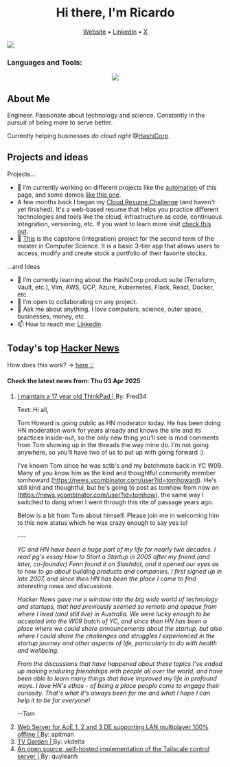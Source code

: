 
<!-- This is an HTML comment in your markdown file -->

<h1 align="center">Hi there, I'm Ricardo</h1>
<p align="center">
  <a href="ricardorompar.com">Website</a> •
  <a href="https://www.linkedin.com/in/ricardo-romero-paredes/">LinkedIn</a> •
  <a href="https://twitter.com/ricardorompar">X</a>
</p>
<img src="https://badges.pufler.dev/visits/{ricardorompar}/{ricardorompar}"/>

<h3 align="left">Languages and Tools:</h3>
<p align="center">
  <a href="https://skillicons.dev">
    <img src="https://skillicons.dev/icons?i=terraform,aws,gcp,azure,git,python,kubernetes,react,js,docker,ubuntu" />
  </a>
</p>

<h2>About Me</h2>
Engineer. Passionate about technology and science. Constantly in the pursuit of being more to serve better.

Currently helping businesses <i>do cloud right</i> @<a href="https://github.com/hashicorp">HashiCorp</a>.

<h2>Projects and ideas</h2>
Projects...
<ul>
  <li>🔭 I’m currently working on different projects like the <a href="https://github.com/ricardorompar/ricardorompar/blob/main/automate.py">automation</a> of this page, and some demos <a href="https://github.com/ricardorompar/boundary-ansible-demo">like this one</a>.
  </li>

  <li >A few months back I began my <a href="https://github.com/ricardorompar/cloudResumeChallenge">Cloud Resume Challenge</a> (and haven't yet finished). It's a web-based resume that helps you practice different technologies and tools like the cloud, infrastructure as code, continuous integration, versioning, etc. If you want to learn more visit <a href="https://cloudresumechallenge.dev/docs/the-challenge/aws/">check this out</a>.
  </li>

  <li>🔭 <a href="https://github.com/ricardorompar/capstoneT2">This</a> is the capstone (integration) project for the second term of the master in Computer Science. It is a basic 3-tier app that allows users to access, modify and create stock a portfolio of their favorite stocks.
  </li>
</ul>
...and Ideas
<ul>
  <li>🌱 I’m currently learning about the HashiCorp product suite (Terraform, Vault, etc.), Vim, AWS, GCP, Azure, Kubernetes, Flask, React, Docker, etc.
  </li>
  <li>👯 I’m open to collaborating on any project.</li>
  <li>💬 Ask me about anything. I love computers, science, outer space, businesses, money, etc.</li>
  <li>📫 How to reach me: <a href="https://www.linkedin.com/in/ricardo-romero-paredes/">Linkedin</a></li>
</ul>

<h2>Today's top <a href='https://news.ycombinator.com/'>Hacker News</a></h2>
How does this work? -> <a href='./AUTOMATIC.md'>here 💡</a>

<h4>Check the latest news from: Thu 03 Apr 2025</h4>
<ol>
<li>
    <a href=https://pilledtexts.com/why-i-use-a-17-year-old-thinkpad/>
        I maintain a 17 year old ThinkPad |
    </a>
    By: Fred34
</li>

<p>
Text: Hi all,<p>Tom Howard is going public as HN moderator today. He has been doing HN moderation work for years already and knows the site and its practices inside-out, so the only new thing you&#x27;ll see is mod comments from Tom showing up in the threads the way mine do. I&#x27;m not going anywhere, so you&#x27;ll have two of us to put up with going forward :)<p>I&#x27;ve known Tom since he was sctb&#x27;s and my batchmate back in YC W09. Many of you know him as the kind and thoughtful community member tomhoward (<a href="https:&#x2F;&#x2F;news.ycombinator.com&#x2F;user?id=tomhoward">https:&#x2F;&#x2F;news.ycombinator.com&#x2F;user?id=tomhoward</a>). He&#x27;s still kind and thoughtful, but he&#x27;s going to post as tomhow from now on (<a href="https:&#x2F;&#x2F;news.ycombinator.com&#x2F;user?id=tomhow">https:&#x2F;&#x2F;news.ycombinator.com&#x2F;user?id=tomhow</a>), the same way I switched to dang when I went through this rite of passage years ago.<p>Below is a bit from Tom about himself. Please join me in welcoming him to this new status which he was crazy enough to say yes to!<p>---<p><i>YC and HN have been a huge part of my life for nearly two decades. I read pg&#x27;s essay How to Start a Startup in 2005 after my friend (and later, co-founder) Fenn found it on Slashdot, and it opened our eyes as to how to go about building products and companies. I first signed up in late 2007, and since then HN has been the place I come to find interesting news and discussions.</i><p><i>Hacker News gave me a window into the big wide world of technology and startups, that had previously seemed so remote and opaque from where I lived (and still live) in Australia. We were lucky enough to be accepted into the W09 batch of YC, and since then HN has been a place where we could share announcements about the startup, but also where I could share the challenges and struggles I experienced in the startup journey and other aspects of life, particularly to do with health and wellbeing.</i><p><i>From the discussions that have happened about these topics I&#x27;ve ended up making enduring friendships with people all over the world, and have been able to learn many things that have improved my life in profound ways. I love HN&#x27;s ethos - of being a place people come to engage their curiosity. That&#x27;s what it&#x27;s always been for me and what I hope I can help it to be for everyone!</i><p><i>--Tom</i> </br>
</p>

<li>
    <a href=https://github.com/luskaner/ageLANServer>
        Web Server for AoE 1, 2 and 3 DE supporting LAN multiplayer 100% offline |
    </a>
    By: apitman
</li>

<li>
    <a href=https://tv.garden/>
        TV Garden |
    </a>
    By: vkdelta
</li>

<li>
    <a href=https://github.com/juanfont/headscale>
        An open source, self-hosted implementation of the Tailscale control server |
    </a>
    By: quyleanh
</li>
</ol>